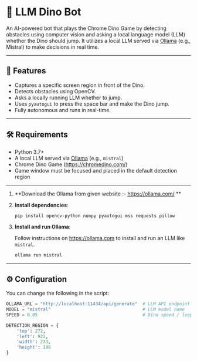 # 🦖 LLM Dino Bot

An AI-powered bot that plays the Chrome Dino Game by detecting obstacles using computer vision and asking a local language model (LLM) whether the Dino should jump. It utilizes a local LLM served via [Ollama](https://ollama.com/) (e.g., Mistral) to make decisions in real time.

---

## 📸 Features

- Captures a specific screen region in front of the Dino.
- Detects obstacles using OpenCV.
- Asks a locally running LLM whether to jump.
- Uses `pyautogui` to press the space bar and make the Dino jump.
- Fully autonomous and runs in real-time.

---

## 🛠️ Requirements

- Python 3.7+
- A local LLM served via [Ollama](https://ollama.com/) (e.g., `mistral`)
- Chrome Dino Game (https://chromedino.com/)
- Game window must be focused and placed in the default detection region

---

1. **Download the Ollama from given website :- https://ollama.com/ **

2. **Install dependencies**:

    ```bash
    pip install opencv-python numpy pyautogui mss requests pillow
    ```

3. **Install and run Ollama**:

    Follow instructions on https://ollama.com to install and run an LLM like `mistral`.

    ```bash
    ollama run mistral
    ```

---

## ⚙️ Configuration

You can change the following in the script:

```python
OLLAMA_URL = "http://localhost:11434/api/generate"  # LLM API endpoint
MODEL = "mistral"                                   # LLM model name
SPEED = 0.05                                        # Dino speed / loop interval

DETECTION_REGION = {
    'top': 272,
    'left': 922,
    'width': 233,
    'height': 190
}
